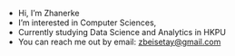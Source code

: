 - Hi, I’m Zhanerke
- I’m interested in Computer Sciences,
- Currently studying Data Science and Analytics in HKPU
- You can reach me out by email: zbeisetay@gmail.com

<!---
itsnoterke/itsnoterke is a ✨ special ✨ repository because its `README.md` (this file) appears on your GitHub profile.
You can click the Preview link to take a look at your changes.
--->
